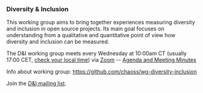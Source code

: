 ### Diversity & Inclusion

This working group aims to bring together experiences measuring diversity and inclusion in open source projects. Its main goal focuses on understanding from a qualitative and quantitative point of view how diversity and inclusion can be measured.

The D&I working group meets every Wednesday at 10:00am CT (usually 17:00 CET, [check your local time](https://arewemeetingyet.com/Chicago/2020-05-27/10:00/w/CHAOSS%20D%26I%20WG)) via [Zoom](https://zoom.us/j/4998687533) -- [Agenda and Meeting Minutes](https://docs.google.com/document/d/1MzDk84BL7FfHDxbFxJz39M72V2Hfc5Y6oCPhOl6woxo/edit)

Info about working group: https://github.com/chaoss/wg-diversity-inclusion

Join the [D&I mailing list](https://lists.linuxfoundation.org/mailman/listinfo/chaoss-diversity-inclusion).
